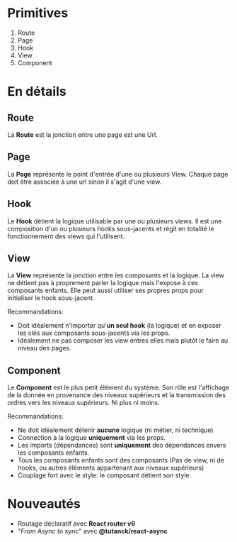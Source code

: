 # Primitives

1. Route
2. Page
3. Hook
4. View
5. Component

# En détails

## Route

La **Route** est la jonction entre une page est une Url.

## Page

La **Page** représente le point d'entrée d'une ou plusieurs View.
Chaque page doit être associée à une url sinon il s'agit d'une view.

## Hook

Le **Hook** détient la logique utilisable par une ou plusieurs views. Il est une composition d'un ou plusieurs hooks sous-jacents et régit en totalité le fonctionnement des views qui l'utilisent.

## View

La **View** représente la jonction entre les composants et la logique. La view ne détient pas à proprement parler la logique mais l'expose à ces composants enfants. Elle peut aussi utiliser ses propres props pour initialiser le hook sous-jacent.

Recommandations:

- Doit idéalement n'importer qu'**un seul hook** (la logique) et en exposer les clés aux composants sous-jacents via les props.
- Idéalement ne pas composer les view entres elles mais plutôt le faire au niveau des pages.

## Component

Le **Component** est le plus petit élément du système.
Son rôle est l'affichage de la donnée en provenance des niveaux supérieurs et la transmission des ordres vers les niveaux supérieurs.
Ni plus ni moins.

Recommandations:

- Ne doit idéalement détenir **aucune** logique (ni métier, ni technique)
- Connection à la logique **uniquement** via les props.
- Les imports (dépendances) sont **uniquement** des dépendances envers les composants enfants.
- Tous les composants enfants sont des composants (Pas de view, ni de hooks, ou autres éléments appartenant aux niveaux supérieurs)
- Couplage fort avec le style: le composant détient son style.

# Nouveautés

- Routage déclaratif avec **React router v6**
- "*From Async to sync*" avec **@tutanck/react-async**
